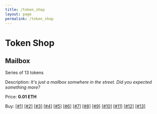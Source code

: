 ```yaml
---
title: /token_shop
layout: page
permalink: /token_shop
---
```


# Token Shop

## Mailbox
Series of 13 tokens

Description: *It's just a mailbox somwhere in the street. Did you expected something more?*

Price: __0.01 ETH__

Buy: [[#1]](https://bit.ly/Mailbox_1) [[#2]](https://bit.ly/Mailbox_2) [[#3]](https://bit.ly/Mailbox_3) [[#4]](https://bit.ly/Mailbox_4) [[#5]](https://bit.ly/Mailbox_5) [[#6]](https://bit.ly/Mailbox_6) [[#7]](https://bit.ly/Mailbox_7) [[#8]](https://bit.ly/Mailbox_8) [[#9]](https://bit.ly/Mailbox_9) [[#10]](https://bit.ly/Mailbox_10) [[#11]](https://bit.ly/Mailbox_11) [[#12]](https://bit.ly/Mailbox_12) [[#13]](https://bit.ly/Mailbox_13)
